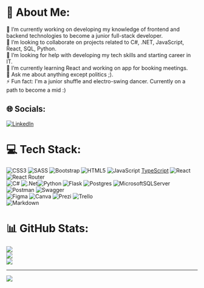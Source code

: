 # 💫 About Me:
🔭 I’m currently working on developing my knowledge of frontend and backend technologies to become a junior full-stack developer. <br>👯 I’m looking to collaborate on projects related to C#, .NET, JavaScript, React, SQL, Python.<br>🤝 I’m looking for help with developing my tech skills and starting career in IT.<br>🌱 I’m currently learning React and working on app for booking meetings.<br>💬 Ask me about anything except politics ;).<br>⚡ Fun fact: I'm a junior shuffle and electro-swing dancer. Currently on a path to become a mid :)


## 🌐 Socials:
[![LinkedIn](https://img.shields.io/badge/LinkedIn-%230077B5.svg?logo=linkedin&logoColor=white)](https://linkedin.com/in/https://www.linkedin.com/in/marta-monkiewicz-20130294/) 

# 💻 Tech Stack:
![CSS3](https://img.shields.io/badge/css3-%231572B6.svg?style=flat&logo=css3&logoColor=white) ![SASS](https://img.shields.io/badge/SASS-hotpink.svg?style=flat&logo=SASS&logoColor=white) ![Bootstrap](https://img.shields.io/badge/bootstrap-%23563D7C.svg?style=flat&logo=bootstrap&logoColor=white) ![HTML5](https://img.shields.io/badge/html5-%23E34F26.svg?style=flat&logo=html5&logoColor=white) ![JavaScript](https://img.shields.io/badge/javascript-%23323330.svg?style=flat&logo=javascript&logoColor=%23F7DF1E) [TypeScript](https://img.shields.io/badge/typescript-%23007ACC.svg?style=flat&logo=typescript&logoColor=white) ![React](https://img.shields.io/badge/react-%2320232a.svg?style=flat&logo=react&logoColor=%2361DAFB) ![React Router](https://img.shields.io/badge/React_Router-CA4245?style=flat&logo=react-router&logoColor=white) <br>
![C#](https://img.shields.io/badge/c%23-%23239120.svg?style=flat&logo=c-sharp&logoColor=white) ![.Net](https://img.shields.io/badge/.NET-5C2D91?style=flat&logo=.net&logoColor=white)![Python](https://img.shields.io/badge/python-3670A0?style=flat&logo=python&logoColor=ffdd54) ![Flask](https://img.shields.io/badge/flask-%23000.svg?style=flat&logo=flask&logoColor=white) ![Postgres](https://img.shields.io/badge/postgres-%23316192.svg?style=flat&logo=postgresql&logoColor=white) ![MicrosoftSQLServer](https://img.shields.io/badge/Microsoft%20SQL%20Sever-CC2927?style=flat&logo=microsoft%20sql%20server&logoColor=white) <br>![Postman](https://img.shields.io/badge/Postman-FF6C37?style=flat&logo=postman&logoColor=white) ![Swagger](https://img.shields.io/badge/-Swagger-%23Clojure?style=flat&logo=swagger&logoColor=white)<br>![Figma](https://img.shields.io/badge/figma-%23F24E1E.svg?style=flat&logo=figma&logoColor=white) ![Canva](https://img.shields.io/badge/Canva-%2300C4CC.svg?style=flat&logo=Canva&logoColor=white)  ![Prezi](https://img.shields.io/badge/Prezi-%23000000.svg?style=flat&logo=Prezi&logoColor=white) ![Trello](https://img.shields.io/badge/Trello-%23026AA7.svg?style=flat&logo=Trello&logoColor=white) <br> ![Markdown](https://img.shields.io/badge/markdown-%23000000.svg?style=flat&logo=markdown&logoColor=white) 
# 📊 GitHub Stats:
![](https://github-readme-stats.vercel.app/api?username=marcioszka&theme=vue-dark&hide_border=true&include_all_commits=true&count_private=false)<br/>
![](https://github-readme-streak-stats.herokuapp.com/?user=marcioszka&theme=vue-dark&hide_border=true)<br/>
![](https://github-readme-stats.vercel.app/api/top-langs/?username=marcioszka&theme=vue-dark&hide_border=true&include_all_commits=true&count_private=false&layout=compact)

---
[![](https://visitcount.itsvg.in/api?id=marcioszka&icon=9&color=8)](https://visitcount.itsvg.in)

<!-- Proudly created with GPRM ( https://gprm.itsvg.in ) -->
